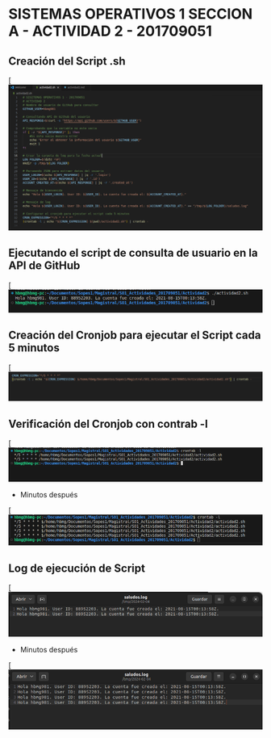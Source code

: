 # SISTEMAS OPERATIVOS 1 SECCION A  - ACTIVIDAD 2 - 201709051

## Creación del Script .sh 

[![script.png](images/script.png)

## Ejecutando el script de consulta de usuario en la API de GitHub

[![eject.png](images/eject.png)

## Creación del Cronjob para ejecutar el Script cada 5 minutos

[![image.png](images/cj.png)

## Verificación del Cronjob con contrab -l

[![crontrabl.png](images/crontabl.png)

- Minutos después

[![crontrabl2.png](images/contrabl2.png)

## Log de ejecución de Script

[![image.png](images/logs.png)

- Minutos después

[![logs.png](images/logs2.png)
